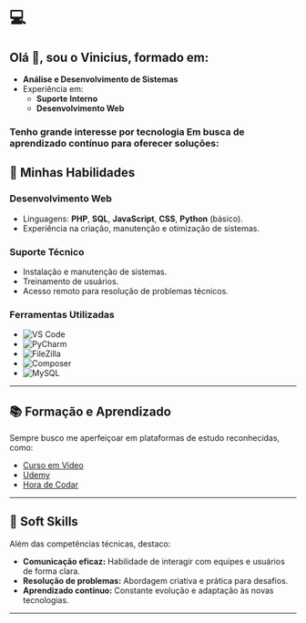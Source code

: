 
# 💻

## Olá 👋, sou o Vinicius, formado em:
- **Análise e Desenvolvimento de Sistemas**
- Experiência em:
  - **Suporte Interno**
  - **Desenvolvimento Web**
### Tenho grande interesse por **tecnologia**  Em busca de **aprendizado contínuo** para oferecer soluções:

## 🌟 Minhas Habilidades

### **Desenvolvimento Web**  
- Linguagens: **PHP**, **SQL**, **JavaScript**, **CSS**, **Python** (básico).  
- Experiência na criação, manutenção e otimização de sistemas.

### **Suporte Técnico**  
- Instalação e manutenção de sistemas.  
- Treinamento de usuários.  
- Acesso remoto para resolução de problemas técnicos.

### **Ferramentas Utilizadas**  
- ![VS Code](https://img.shields.io/badge/-VS%20Code-007ACC?style=flat-square&logo=visual-studio-code&logoColor=white)  
- ![PyCharm](https://img.shields.io/badge/-PyCharm-000000?style=flat-square&logo=pycharm&logoColor=white)  
- ![FileZilla](https://img.shields.io/badge/-FileZilla-BF0000?style=flat-square&logo=filezilla&logoColor=white)  
- ![Composer](https://img.shields.io/badge/-Composer-885630?style=flat-square&logo=composer&logoColor=white)  
- ![MySQL](https://img.shields.io/badge/-MySQL-4479A1?style=flat-square&logo=mysql&logoColor=white)

---

## 📚 Formação e Aprendizado

Sempre busco me aperfeiçoar em plataformas de estudo reconhecidas, como:  
- [Curso em Vídeo](https://www.cursoemvideo.com)  
- [Udemy](https://www.udemy.com)  
- [Hora de Codar](https://www.youtube.com/c/HoradeCodar)

---

## 🚀 Soft Skills

Além das competências técnicas, destaco:
- **Comunicação eficaz:** Habilidade de interagir com equipes e usuários de forma clara.
- **Resolução de problemas:** Abordagem criativa e prática para desafios.
- **Aprendizado contínuo:** Constante evolução e adaptação às novas tecnologias.

---
